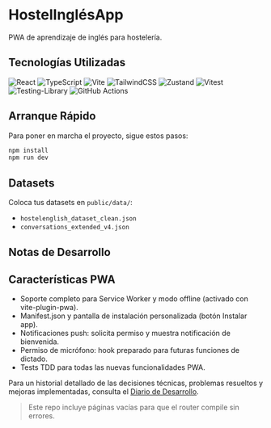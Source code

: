 # HostelInglésApp

PWA de aprendizaje de inglés para hostelería.

## Tecnologías Utilizadas

![React](https://img.shields.io/badge/react-%2320232a.svg?style=for-the-badge&logo=react&logoColor=%2361DAFB)
![TypeScript](https://img.shields.io/badge/typescript-%23007ACC.svg?style=for-the-badge&logo=typescript&logoColor=white)
![Vite](https://img.shields.io/badge/vite-%23646CFF.svg?style=for-the-badge&logo=vite&logoColor=white)
![TailwindCSS](https://img.shields.io/badge/tailwindcss-%2338B2AC.svg?style=for-the-badge&logo=tailwind-css&logoColor=white)
![Zustand](https://img.shields.io/badge/zustand-%2320232a.svg?style=for-the-badge&logo=zustand&logoColor=white) <!-- No official logo, using generic -->
![Vitest](https://img.shields.io/badge/vitest-%236E9AD6.svg?style=for-the-badge&logo=vitest&logoColor=white)
![Testing-Library](https://img.shields.io/badge/testing--library-E33332?style=for-the-badge&logo=testing-library&logoColor=white)
![GitHub Actions](https://img.shields.io/badge/github%20actions-%232671E5.svg?style=for-the-badge&logo=github-actions&logoColor=white)

## Arranque Rápido

Para poner en marcha el proyecto, sigue estos pasos:

```bash
npm install
npm run dev
```

## Datasets

Coloca tus datasets en `public/data/`:
- `hostelenglish_dataset_clean.json`
- `conversations_extended_v4.json`

## Notas de Desarrollo


## Características PWA

- Soporte completo para Service Worker y modo offline (activado con vite-plugin-pwa).
- Manifest.json y pantalla de instalación personalizada (botón Instalar app).
- Notificaciones push: solicita permiso y muestra notificación de bienvenida.
- Permiso de micrófono: hook preparado para futuras funciones de dictado.
- Tests TDD para todas las nuevas funcionalidades PWA.

Para un historial detallado de las decisiones técnicas, problemas resueltos y mejoras implementadas, consulta el [Diario de Desarrollo](docs/DIARIO_DESARROLLO.md).

> Este repo incluye páginas vacías para que el router compile sin errores.